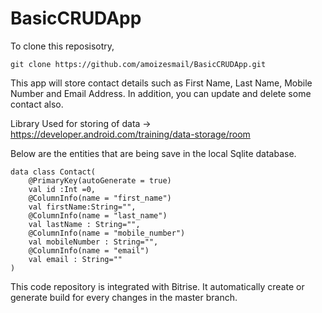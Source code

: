 # BasicCRUDApp

To clone this reposisotry, 

```
git clone https://github.com/amoizesmail/BasicCRUDApp.git

```

This app will store contact details such as First Name, Last Name, Mobile Number and Email Address. 
In addition, you can update and delete some contact also.

Library Used for storing of data -> https://developer.android.com/training/data-storage/room

Below are the entities that are being save in the local Sqlite database.

```
data class Contact(
    @PrimaryKey(autoGenerate = true)
    val id :Int =0,
    @ColumnInfo(name = "first_name")
    val firstName:String="",
    @ColumnInfo(name = "last_name")
    val lastName : String="",
    @ColumnInfo(name = "mobile_number")
    val mobileNumber : String="",
    @ColumnInfo(name = "email")
    val email : String=""
)

```

This code repository is integrated with Bitrise. It automatically create or generate build for every changes in the master branch. 


